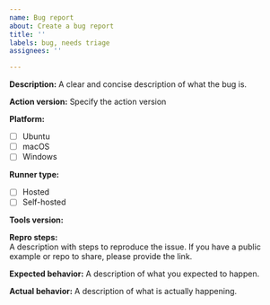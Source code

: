 ```yaml
---
name: Bug report
about: Create a bug report
title: ''
labels: bug, needs triage
assignees: ''

---
```


<!--- Please direct any generic questions related to actions to our support community forum at https://github.community/c/code-to-cloud/github-actions/41 --->
<!--- Before opening up a new bug report, please make sure to check for similar existing issues -->

**Description:**
A clear and concise description of what the bug is.

**Action version:**
Specify the action version

**Platform:**
- [ ] Ubuntu
- [ ] macOS
- [ ] Windows

**Runner type:**
- [ ] Hosted
- [ ] Self-hosted

**Tools version:**
<!--- Please specify versions of node and package manager (npm, yarn, pnpm and etc)-->

**Repro steps:**  
A description with steps to reproduce the issue. If you have a public example or repo to share, please provide the link.

**Expected behavior:**
A description of what you expected to happen.

**Actual behavior:**
A description of what is actually happening.